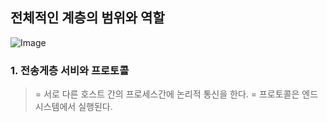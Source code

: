 ## 전체적인 계층의 범위와 역할
![Image](https://github.com/user-attachments/assets/5d51ff50-c339-4930-b21d-c3604f27b312)

### 1. 전송게층 서비와 프로토콜
> = 서로 다른 호스트 간의 프로세스간에 논리적 통신을 한다. 
> = 프로토콜은 엔드 시스템에서 실행된다.
